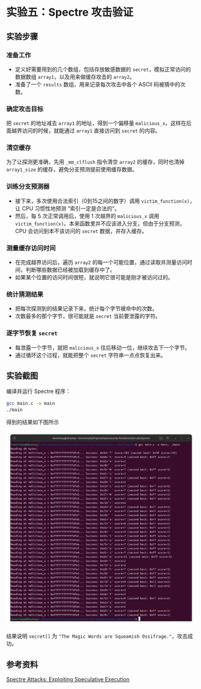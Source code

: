 # 实验五：Spectre 攻击验证

## 实验步骤

### 准备工作

- 定义好需要用到的几个数组，包括存放敏感数据的 `secret`，模拟正常访问的数据数组 `array1`，以及用来做缓存攻击的 `array2`。
- 准备了一个 `results` 数组，用来记录每次攻击中各个 ASCII 码被猜中的次数。

### 确定攻击目标

把 `secret` 的地址减去 `array1` 的地址，得到一个偏移量 `malicious_x`，这样在后面越界访问的时候，就能通过 `array1` 直接访问到 `secret` 的内容。

### 清空缓存

为了让探测更准确，先用 `_mm_clflush` 指令清空 `array2` 的缓存，同时也清掉 `array1_size` 的缓存，避免分支预测提前使用缓存数据。

### 训练分支预测器

- 接下来，多次使用合法索引（0到15之间的数字）调用 `victim_function(x)`，让 CPU 习惯性地预测 “索引一定是合法的”。
- 然后，每 5 次正常调用后，使用 1 次越界的 `malicious_x` 调用 `victim_function(x)`。本来函数里并不应该进入分支，但由于分支预测，CPU 会访问到本不该访问的 `secret` 数据，并存入缓存。

### 测量缓存访问时间

- 在完成越界访问后，遍历 `array2` 的每一个可能位置，通过读取并测量访问时间，判断哪些数据已经被加载到缓存中了。
- 如果某个位置的访问时间很短，就说明它很可能是刚才被访问过的。

### 统计猜测结果

- 把每次探测到的结果记录下来，统计每个字节被命中的次数。
- 次数最多的那个字节，很可能就是 `secret` 当前要泄露的字符。

### 逐字节恢复 `secret`

- 每泄露一个字节，就把 `malicious_x` 往后移动一位，继续攻击下一个字节。
- 通过循环这个过程，就能把整个 `secret` 字符串一点点恢复出来。

## 实验截图

编译并运行 Spectre 程序：

```bash
gcc main.c -o main
./main
```

得到的结果如下图所示

![result](./assets/result.png)

结果说明 `secret[]` 为 `"The Magic Words are Squeamish Ossifrage."`，攻击成功。

## 参考资料

[Spectre Attacks: Exploiting Speculative Execution](https://ieeexplore.ieee.org/abstract/document/8835233)
